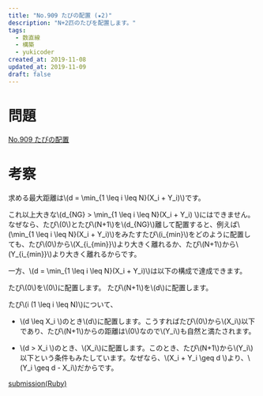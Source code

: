```yaml
---
title: "No.909 たぴの配置 (★2)"
description: "N+2匹のたぴを配置します。"
tags:
  - 数直線
  - 構築
  - yukicoder
created_at: 2019-11-08
updated_at: 2019-11-09
draft: false
---
```



# 問題
[No.909 たぴの配置](https://yukicoder.me/problems/no/909)

# 考察

求める最大距離は\\(d = \min_{1 \leq i \leq N}(X_i + Y_i)\\)です。

これ以上大きな\\(d_{NG} > \min_{1 \leq i \leq N}(X_i + Y_i) \\)にはできません。
なぜなら、たぴ\\(0\\)とたぴ\\(N+1\\)を\\(d_{NG}\\)離して配置すると、例えば\\(\min_{1 \leq i \leq N}(X_i + Y_i)\\)をみたすたぴ\\(i_{min}\\)をどのように配置しても、たぴ\\(0\\)から\\(X_{i_{min}}\\)より大きく離れるか、たぴ\\(N+1\\)から\\(Y_{i_{min}}\\)より大きく離れるからです。

一方、\\(d = \min_{1 \leq i \leq N}(X_i + Y_i)\\)は以下の構成で達成できます。

たぴ\\(0\\)を\\(0\\)に配置します。
たぴ\\(N+1\\)を\\(d\\)に配置します。

たぴ\\(i (1 \leq i \leq N)\\)について、

- \\(d \leq X_i \\)のとき\\(d\\)に配置します。こうすればたぴ\\(0\\)から\\(X_i\\)以下であり、たぴ\\(N+1\\)からの距離は\\(0\\)なので\\(Y_i\\)も自然と満たされます。

- \\(d > X_i \\)のとき、\\(X_i\\)に配置します。このとき、たぴ\\(N+1\\)から\\(Y_i\\)以下という条件もみたしています。なぜなら、\\(X_i + Y_i \geq d \\)より、\\(Y_i \geq d - X_i\\)だからです。


[submission(Ruby)](https://yukicoder.me/submissions/397044)





